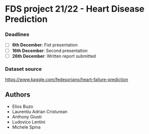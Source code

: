 # FDS project 21/22 - Heart Disease Prediction

### Deadlines
- [ ] **6th December**: Fist presentation
- [ ] **16th December**: Second presentation
- [ ] **26th December**: Written report submitted
### Dataset source
https://www.kaggle.com/fedesoriano/heart-failure-prediction

## Authors
- Elios Buzo
- Laurentiu Adrian Cristurean
- Anthony Giusti
- Ludovico Lentini
- Michele Spina
